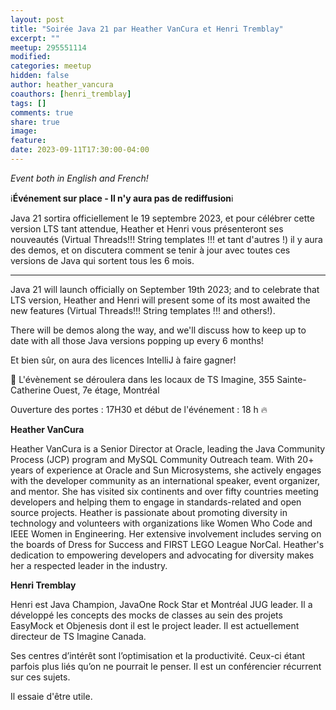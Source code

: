 ```yaml
---
layout: post
title: "Soirée Java 21 par Heather VanCura et Henri Tremblay"
excerpt: ""
meetup: 295551114
modified:
categories: meetup
hidden: false
author: heather_vancura
coauthors: [henri_tremblay]
tags: []
comments: true
share: true
image:
feature:
date: 2023-09-11T17:30:00-04:00
---
```


*Event both in English and French!*

ℹ️**Événement sur place - Il n'y aura pas de rediffusion**ℹ️

Java 21 sortira officiellement le 19 septembre 2023, et pour célébrer cette version LTS tant attendue, Heather et Henri 
vous présenteront ses nouveautés (Virtual Threads!!! String templates !!! et tant d'autres !) il y aura des demos, 
et on discutera comment se tenir à jour avec toutes ces versions de Java qui sortent tous les 6 mois.

---

Java 21 will launch officially on September 19th 2023; and to celebrate that LTS version, Heather and Henri will present 
some of its most awaited the new features (Virtual Threads!!! String templates !!! and others!).

There will be demos along the way, and we'll discuss how to keep up to date with all those Java versions popping up every 6 months!

Et bien sûr, on aura des licences IntelliJ à faire gagner!

📍 L'évènement se déroulera dans les locaux de TS Imagine, 355 Sainte-Catherine Ouest, 7e étage, Montréal

Ouverture des portes : 17H30 et début de l'événement : 18 h 🔥

__Heather VanCura__

Heather VanCura is a Senior Director at Oracle, leading the Java Community Process (JCP) program and MySQL Community Outreach team. With 20+ years of experience at Oracle and Sun Microsystems, she actively engages with the developer community as an international speaker, event organizer, and mentor. She has visited six continents and over fifty countries meeting developers and helping them to engage in standards-related and open source projects. Heather is passionate about promoting diversity in technology and volunteers with organizations like Women Who Code and IEEE Women in Engineering. Her extensive involvement includes serving on the boards of Dress for Success and FIRST LEGO League NorCal. Heather's dedication to empowering developers and advocating for diversity makes her a respected leader in the industry.

__Henri Tremblay__

Henri est Java Champion, JavaOne Rock Star et Montréal JUG leader. Il a développé les concepts des mocks de classes au sein des projets EasyMock et Objenesis dont il est le project leader. Il est actuellement directeur de TS Imagine Canada.

Ses centres d’intérêt sont l’optimisation et la productivité. Ceux-ci étant parfois plus liés qu’on ne pourrait le penser. Il est un conférencier récurrent sur ces sujets.

Il essaie d'être utile.
